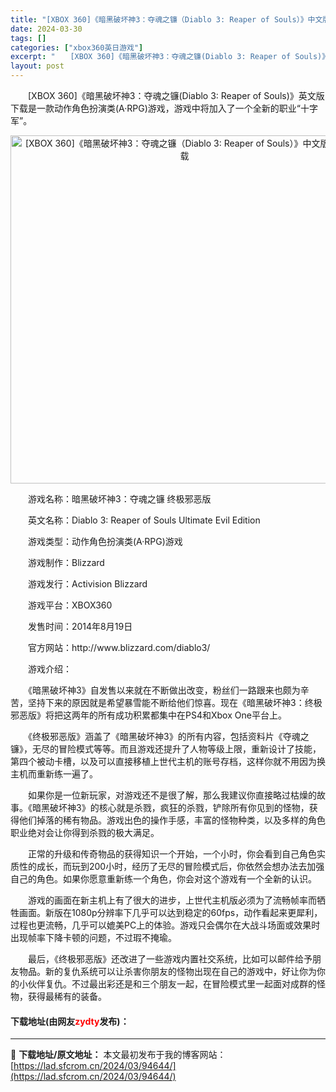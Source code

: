 ```yaml
---
title: "[XBOX 360]《暗黑破坏神3：夺魂之镰（Diablo 3: Reaper of Souls）》中文版god下载"
date: 2024-03-30
tags: []
categories: ["xbox360英日游戏"]
excerpt: "　　[XBOX 360]《暗黑破坏神3：夺魂之镰(Diablo 3: Reaper of Souls)》英文版 下载是一款动作角色扮演类(A&middot;RPG)游戏，游戏中将加入了一个全新的职业&ldquo;十字军&rdquo;。 　　游戏名称：暗黑破坏神3：夺魂之镰 终极邪恶版 　　英文名称：&hellip;"
layout: post
---
```


 <p>　　[XBOX 360]《暗黑破坏神3：夺魂之镰(Diablo 3: Reaper of Souls)》英文版 下载是一款动作角色扮演类(A&middot;RPG)游戏，游戏中将加入了一个全新的职业&ldquo;十字军&rdquo;。</p> <p align="center"><img align="" border="0" src="https://lad.sfcrom.cn/wp-content/uploads/2024/03/20240330_6607d67940195.webp" width="557" alt="[XBOX 360]《暗黑破坏神3：夺魂之镰（Diablo 3: Reaper of Souls）》中文版god下载" /></p> <p>　　游戏名称：暗黑破坏神3：夺魂之镰 终极邪恶版</p> <p>　　英文名称：Diablo 3: Reaper of Souls Ultimate Evil Edition</p> <p>　　游戏类型：动作角色扮演类(A&middot;RPG)游戏</p> <p>　　游戏制作：Blizzard</p> <p>　　游戏发行：Activision Blizzard</p> <p>　　游戏平台：XBOX360</p> <p>　　发售时间：2014年8月19日</p> <p>　　官方网站：http://www.blizzard.com/diablo3/</p> <p>　　游戏介绍：</p> <p>　　《暗黑破坏神3》自发售以来就在不断做出改变，粉丝们一路跟来也颇为辛苦，坚持下来的原因就是希望暴雪能不断给他们惊喜。现在《暗黑破坏神3：终极邪恶版》将把这两年的所有成功积累都集中在PS4和Xbox One平台上。</p> <p>　　《终极邪恶版》涵盖了《暗黑破坏神3》的所有内容，包括资料片《夺魂之镰》，无尽的冒险模式等等。而且游戏还提升了人物等级上限，重新设计了技能，第四个被动卡槽，以及可以直接移植上世代主机的账号存档，这样你就不用因为换主机而重新练一遍了。</p> <p>　　如果你是一位新玩家，对游戏还不是很了解，那么我建议你直接略过枯燥的故事。《暗黑破坏神3》的核心就是杀戮，疯狂的杀戮，铲除所有你见到的怪物，获得他们掉落的稀有物品。游戏出色的操作手感，丰富的怪物种类，以及多样的角色职业绝对会让你得到杀戮的极大满足。</p> <p>　　正常的升级和传奇物品的获得知识一个开始，一个小时，你会看到自己角色实质性的成长，而玩到200小时，经历了无尽的冒险模式后，你依然会想办法去加强自己的角色。如果你愿意重新练一个角色，你会对这个游戏有一个全新的认识。</p> <p>　　游戏的画面在新主机上有了很大的进步，上世代主机版必须为了流畅帧率而牺牲画面。新版在1080p分辨率下几乎可以达到稳定的60fps，动作看起来更犀利，过程也更流畅，几乎可以媲美PC上的体验。游戏只会偶尔在大战斗场面或效果时出现帧率下降卡顿的问题，不过瑕不掩瑜。</p> <p>　　最后，《终极邪恶版》还改进了一些游戏内置社交系统，比如可以邮件给予朋友物品。新的复仇系统可以让杀害你朋友的怪物出现在自己的游戏中，好让你为你的小伙伴复仇。不过最出彩还是和三个朋友一起，在冒险模式里一起面对成群的怪物，获得最稀有的装备。</p> <p><h4>下载地址(由网友<font color="red">zydty</font>发布)：</h4></p> 

---
📖 **下载地址/原文地址：** 本文最初发布于我的博客网站：[https://lad.sfcrom.cn/2024/03/94644/](https://lad.sfcrom.cn/2024/03/94644/)

